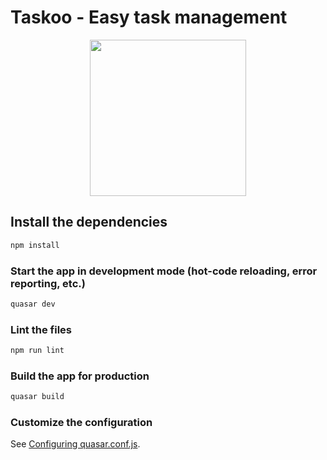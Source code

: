 # Taskoo - Easy task management

<p align="center"><a href="https://shopware.com" target="_blank" rel="noopener noreferrer"><img width="250" src="https://taskoo.de/TaskooMedia/Logo_GREEN.svg"></a></p>

## Install the dependencies
```bash
npm install
```

### Start the app in development mode (hot-code reloading, error reporting, etc.)
```bash
quasar dev
```

### Lint the files
```bash
npm run lint
```

### Build the app for production
```bash
quasar build
```

### Customize the configuration
See [Configuring quasar.conf.js](https://quasar.dev/quasar-cli/quasar-conf-js).
